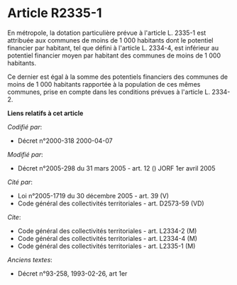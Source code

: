 # Article R2335-1

En métropole, la dotation particulière prévue à l'article L. 2335-1 est attribuée aux communes de moins de 1 000 habitants
dont le potentiel financier par habitant, tel que défini à l'article L. 2334-4, est inférieur au potentiel financier moyen
par habitant des communes de moins de 1 000 habitants.

Ce dernier est égal à la somme des potentiels financiers des communes de moins de 1 000 habitants rapportée à la population
de ces mêmes communes, prise en compte dans les conditions prévues à l'article L. 2334-2.

**Liens relatifs à cet article**

_Codifié par_:

  - Décret n°2000-318 2000-04-07

_Modifié par_:

  - Décret n°2005-298 du 31 mars 2005 - art. 12 () JORF 1er avril 2005

_Cité par_:

  - Loi n°2005-1719 du 30 décembre 2005 - art. 39 (V)
  - Code général des collectivités territoriales - art. D2573-59 (VD)

_Cite_:

  - Code général des collectivités territoriales - art. L2334-2 (M)
  - Code général des collectivités territoriales - art. L2334-4 (M)
  - Code général des collectivités territoriales - art. L2335-1 (M)

_Anciens textes_:

  - Décret n°93-258, 1993-02-26, art 1er
